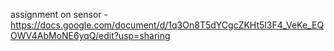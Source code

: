 assignment on sensor - https://docs.google.com/document/d/1q3On8T5dYCgcZKHt5l3F4_VeKe_EQOWV4AbMoNE6yqQ/edit?usp=sharing
